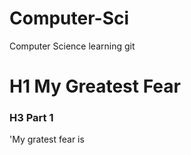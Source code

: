 # Computer-Sci
Computer Science learning git
# H1 My Greatest Fear
### H3 Part 1
'My gratest fear is 
